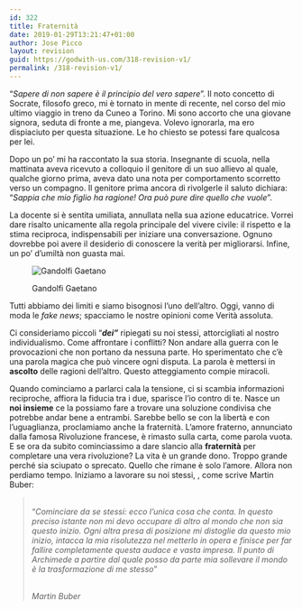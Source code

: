 ```yaml
---
id: 322
title: Fraternità
date: 2019-01-29T13:21:47+01:00
author: Jose Picco
layout: revision
guid: https://godwith-us.com/318-revision-v1/
permalink: /318-revision-v1/
---
```

“_Sapere di non sapere è il principio del vero sapere_”. Il noto concetto di Socrate, filosofo greco, mi è tornato in mente di recente, nel corso del mio ultimo viaggio in treno da Cuneo a Torino. Mi sono accorto che una giovane signora, seduta di fronte a me, piangeva. Volevo ignorarla, ma ero dispiaciuto per questa situazione. Le ho chiesto se potessi fare qualcosa per lei.

Dopo un po’ mi ha raccontato la sua storia. Insegnante di scuola, nella mattinata aveva ricevuto a colloquio il genitore di un suo allievo al quale, qualche giorno prima, aveva dato una nota per comportamento scorretto verso un compagno. Il genitore prima ancora di rivolgerle il saluto dichiara: “_Sappia che mio figlio ha ragione! Ora può pure dire quello che vuole_”.

La docente si è sentita umiliata, annullata nella sua azione educatrice. Vorrei dare risalto unicamente alla regola principale del vivere civile: il rispetto e la stima reciproca, indispensabili per iniziare una conversazione. Ognuno dovrebbe poi avere il desiderio di conoscere la verità per migliorarsi. Infine, un po’ d’umiltà non guasta mai. <figure class="wp-block-image">

<img src="https://godwith-us.com/wp-content/uploads/2019/01/Gandolfi-Gaetano.jpg" alt="Gandolfi Gaetano" class="wp-image-319" srcset="https://incercadidio.com/wp-content/uploads/2019/01/Gandolfi-Gaetano.jpg 617w, https://incercadidio.com/wp-content/uploads/2019/01/Gandolfi-Gaetano-300x182.jpg 300w, https://incercadidio.com/wp-content/uploads/2019/01/Gandolfi-Gaetano-330x200.jpg 330w" sizes="(max-width: 617px) 100vw, 617px" /> <figcaption>Gandolfi Gaetano</figcaption></figure> 

Tutti abbiamo dei limiti e siamo bisognosi l’uno dell’altro. Oggi, vanno di moda le _fake news_; spacciamo le nostre opinioni come Verità assoluta. 

Ci consideriamo piccoli “**_dei”_** ripiegati su noi stessi, attorcigliati al nostro individualismo. Come affrontare i conflitti? Non andare alla guerra con le provocazioni che non portano da nessuna parte. Ho sperimentato che c’è una parola magica che può vincere ogni disputa. La parola è mettersi in **ascolto** delle ragioni dell’altro. Questo atteggiamento compie miracoli. 

Quando cominciamo a parlarci cala la tensione, ci si scambia informazioni reciproche, affiora la fiducia tra i due, sparisce l’io contro di te. Nasce un **noi insieme** ce la possiamo fare a trovare una soluzione condivisa che potrebbe andar bene a entrambi. Sarebbe bello se con la libertà e con l’uguaglianza, proclamiamo anche la fraternità. L’amore fraterno, annunciato dalla famosa Rivoluzione francese, è rimasto sulla carta, come parola vuota. E se ora da subito cominciassimo a dare slancio alla **fraternità** per completare una vera rivoluzione? La vita è un grande dono. Troppo grande perché sia sciupato o sprecato. Quello che rimane è solo l’amore. Allora non perdiamo tempo. Iniziamo a lavorare su noi stessi, , come scrive Martin Buber: 

<blockquote class="wp-block-quote">
  <p>
    <br />“<em>Cominciare da se stessi: ecco l’unica cosa che conta. In questo preciso istante non mi devo occupare di altro al mondo che non sia questo inizio. Ogni altra presa di posizione mi distoglie da questo mio inizio, intacca la mia risolutezza nel metterlo in opera e finisce per far fallire completamente questa audace e vasta impresa. Il punto di Archimede a partire dal quale posso da parte mia sollevare il mondo è la trasformazione di me stesso</em>”
  </p>
  
  <cite> <br />Martin Buber </cite>
</blockquote>